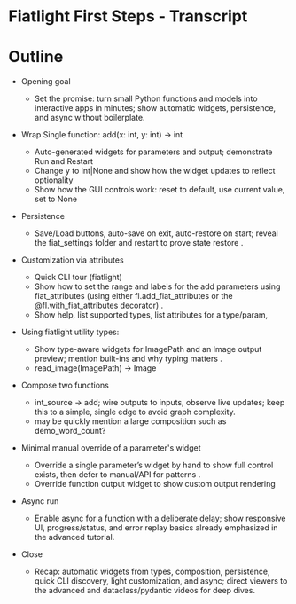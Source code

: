 Fiatlight First Steps - Transcript
==================================

# Outline

- Opening goal
  - Set the promise: turn small Python functions and models into interactive apps in minutes; show automatic widgets, persistence, and async without boilerplate.

- Wrap Single function: add(x: int, y: int) -> int
  - Auto-generated widgets for parameters and output; demonstrate Run and Restart
  - Change y to int|None and show how the widget updates to reflect optionality
  - Show how the GUI controls work: reset to default, use current value, set to None
  
- Persistence
   - Save/Load buttons, auto-save on exit, auto-restore on start; reveal the fiat_settings folder and restart to prove state restore .

- Customization via attributes
  - Quick CLI tour (fiatlight)
  - Show how to set the range and labels for the add parameters using fiat_attributes (using either fl.add_fiat_attributes or the @fl.with_fiat_attributes decorator) .
  - Show help, list supported types, list attributes for a type/param, 

- Using fiatlight utility types: 
    - Show type-aware widgets for ImagePath and an Image output preview; mention built-ins and why typing matters .
    - read_image(ImagePath) → Image

- Compose two functions
    - int_source → add; wire outputs to inputs, observe live updates; keep this to a simple, single edge to avoid graph complexity.
    - may be quickly mention a large composition such as demo_word_count?

- Minimal manual override of a parameter's widget
    - Override a single parameter’s widget by hand to show full control exists, then defer to manual/API for patterns .
    - Override function output widget to show custom output rendering

- Async run
    - Enable async for a function with a deliberate delay; show responsive UI, progress/status, and error replay basics already emphasized in the advanced tutorial.

- Close
    - Recap: automatic widgets from types, composition, persistence, quick CLI discovery, light customization, and async; direct viewers to the advanced and dataclass/pydantic videos for deep dives.
  